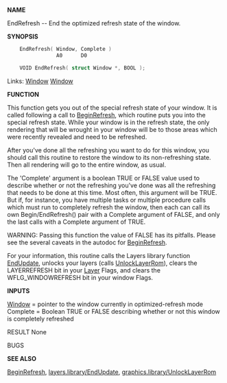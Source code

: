 
**NAME**

EndRefresh -- End the optimized refresh state of the window.

**SYNOPSIS**

```c
    EndRefresh( Window, Complete )
                A0      D0

    VOID EndRefresh( struct Window *, BOOL );

```
Links: [Window](_00D4) [Window](_00D4) 

**FUNCTION**

This function gets you out of the special refresh state of your
window.  It is called following a call to [BeginRefresh](BeginRefresh), which
routine puts you into the special refresh state.  While your window
is in the refresh state, the only rendering that will be wrought in
your window will be to those areas which were recently revealed and
need to be refreshed.

After you've done all the refreshing you want to do for this window,
you should call this routine to restore the window to its
non-refreshing state.  Then all rendering will go to the entire
window, as usual.

The 'Complete' argument is a boolean TRUE or FALSE value used to
describe whether or not the refreshing you've done was all the
refreshing that needs to be done at this time.  Most often, this
argument will be TRUE.  But if, for instance, you have multiple
tasks or multiple procedure calls which must run to completely
refresh the window, then each can call its own Begin/EndRefresh()
pair with a Complete argument of FALSE, and only the last calls
with a Complete argument of TRUE.

WARNING:  Passing this function the value of FALSE has its
pitfalls.  Please see the several caveats in the autodoc for
[BeginRefresh](BeginRefresh).

For your information, this routine calls the Layers library function
[EndUpdate](_0396), unlocks your layers (calls [UnlockLayerRom](../graphics/UnlockLayerRom)), clears
the LAYERREFRESH bit in your [Layer](_00A1) Flags, and clears the
WFLG_WINDOWREFRESH bit in your window Flags.

**INPUTS**

[Window](_00D4) = pointer to the window currently in optimized-refresh mode
Complete = Boolean TRUE or FALSE describing whether or not this
window is completely refreshed

RESULT
None

BUGS

**SEE ALSO**

[BeginRefresh](BeginRefresh), [layers.library/EndUpdate](../layers/EndUpdate),
[graphics.library/UnlockLayerRom](../graphics/UnlockLayerRom)
